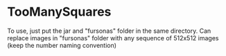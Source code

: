 # TooManySquares
To use, just put the jar and "fursonas" folder in the same directory. Can replace images in "fursonas" folder with any sequence of 512x512 images (keep the number naming convention)
